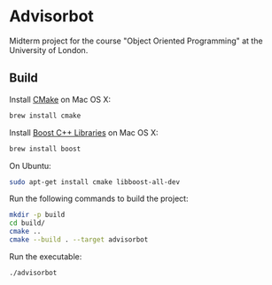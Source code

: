 # Advisorbot

Midterm project for the course "Object Oriented Programming" at the University of London.

## Build

Install [CMake](https://cmake.org/) on Mac OS X:
```bash
brew install cmake
```

Install [Boost C++ Libraries](https://www.boost.org/) on Mac OS X:
```bash
brew install boost
```

On Ubuntu:

```bash
sudo apt-get install cmake libboost-all-dev
```

Run the following commands to build the project:

```bash
mkdir -p build
cd build/
cmake ..
cmake --build . --target advisorbot
```

Run the executable:

```bash
./advisorbot
```
